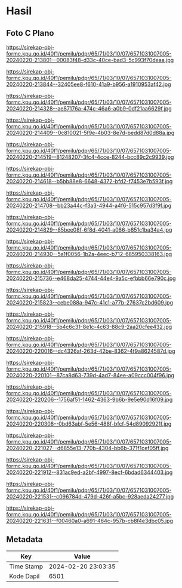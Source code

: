 # Hasil

## Foto C Plano

https://sirekap-obj-formc.kpu.go.id/40f1/pemilu/pdpr/65/71/03/10/07/6571031007005-20240220-213801--00083f48-d33c-40ce-bad3-5c993f70deaa.jpg

https://sirekap-obj-formc.kpu.go.id/40f1/pemilu/pdpr/65/71/03/10/07/6571031007005-20240220-213844--32405ee8-f610-41a9-b956-a1910953af42.jpg

https://sirekap-obj-formc.kpu.go.id/40f1/pemilu/pdpr/65/71/03/10/07/6571031007005-20240220-214328--ae87176a-474c-46a6-a0b9-0df21aa6629f.jpg

https://sirekap-obj-formc.kpu.go.id/40f1/pemilu/pdpr/65/71/03/10/07/6571031007005-20240220-214409--0c810021-5f9e-4b03-8e7d-bedd87d0d88a.jpg

https://sirekap-obj-formc.kpu.go.id/40f1/pemilu/pdpr/65/71/03/10/07/6571031007005-20240220-214519--81248207-3fc4-4cce-8244-bcc89c2c9939.jpg

https://sirekap-obj-formc.kpu.go.id/40f1/pemilu/pdpr/65/71/03/10/07/6571031007005-20240220-214618--b5bb88e8-6648-4372-bfd2-f7453e7b593f.jpg

https://sirekap-obj-formc.kpu.go.id/40f1/pemilu/pdpr/65/71/03/10/07/6571031007005-20240220-214708--bb23a44c-f3a3-4944-a4f6-515c957d3f9f.jpg

https://sirekap-obj-formc.kpu.go.id/40f1/pemilu/pdpr/65/71/03/10/07/6571031007005-20240220-214829--85bee08f-6f8d-4041-a086-b851c1ba34a4.jpg

https://sirekap-obj-formc.kpu.go.id/40f1/pemilu/pdpr/65/71/03/10/07/6571031007005-20240220-214930--5a1f0056-1b2a-4eec-b712-685950338163.jpg

https://sirekap-obj-formc.kpu.go.id/40f1/pemilu/pdpr/65/71/03/10/07/6571031007005-20240220-215736--e468da25-4744-44e4-9a5c-efbbb66e790c.jpg

https://sirekap-obj-formc.kpu.go.id/40f1/pemilu/pdpr/65/71/03/10/07/6571031007005-20240220-215823--cebe088a-947c-41c1-a77b-27637c2bd609.jpg

https://sirekap-obj-formc.kpu.go.id/40f1/pemilu/pdpr/65/71/03/10/07/6571031007005-20240220-215918--5b4c6c31-8e1c-4c63-88c9-2aa20cfee432.jpg

https://sirekap-obj-formc.kpu.go.id/40f1/pemilu/pdpr/65/71/03/10/07/6571031007005-20240220-220016--dc4326af-263d-42be-8362-4f9a8624587d.jpg

https://sirekap-obj-formc.kpu.go.id/40f1/pemilu/pdpr/65/71/03/10/07/6571031007005-20240220-220101--87ca8d63-739d-4ad7-84ee-a09ccc004f96.jpg

https://sirekap-obj-formc.kpu.go.id/40f1/pemilu/pdpr/65/71/03/10/07/6571031007005-20240220-220206--1756af51-1462-4363-9b6b-9e5e90d16f09.jpg

https://sirekap-obj-formc.kpu.go.id/40f1/pemilu/pdpr/65/71/03/10/07/6571031007005-20240220-220308--0bd63abf-5e56-488f-bfcf-54d89092921f.jpg

https://sirekap-obj-formc.kpu.go.id/40f1/pemilu/pdpr/65/71/03/10/07/6571031007005-20240220-221027--d6855e13-770b-4304-bb6b-371f1cef05ff.jpg

https://sirekap-obj-formc.kpu.go.id/40f1/pemilu/pdpr/65/71/03/10/07/6571031007005-20240220-221912--831ac9ed-a2bf-4997-8ecf-6bdad6344403.jpg

https://sirekap-obj-formc.kpu.go.id/40f1/pemilu/pdpr/65/71/03/10/07/6571031007005-20240220-221531--c096784d-479d-426f-a5bc-928aeda24277.jpg

https://sirekap-obj-formc.kpu.go.id/40f1/pemilu/pdpr/65/71/03/10/07/6571031007005-20240220-221631--f00460a0-a691-464c-957b-cb8f4e3dbc05.jpg


## Metadata

| Key        | Value               |
| ---------- | ------------------- |
| Time Stamp | 2024-02-20 23:03:35 |
| Kode Dapil | 6501                |



